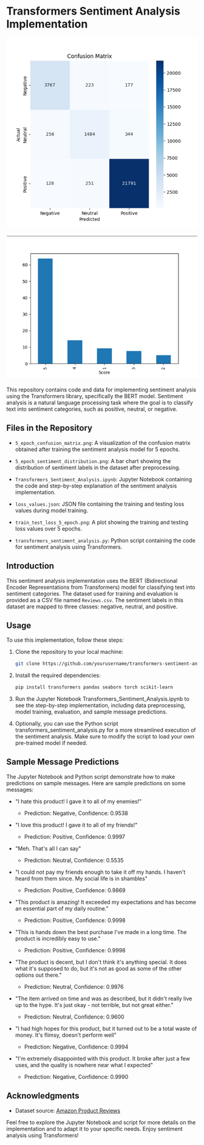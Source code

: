 # Transformers Sentiment Analysis Implementation

![Confusion Matrix](5_epoch_confusion_matrix.png)

![Sentiment Distribution](5_epoch_sentiment_distribution.png)

This repository contains code and data for implementing sentiment analysis using the Transformers library, specifically the BERT model. Sentiment analysis is a natural language processing task where the goal is to classify text into sentiment categories, such as positive, neutral, or negative.

## Files in the Repository

- `5_epoch_confusion_matrix.png`: A visualization of the confusion matrix obtained after training the sentiment analysis model for 5 epochs.

- `5_epoch_sentiment_distribution.png`: A bar chart showing the distribution of sentiment labels in the dataset after preprocessing.

- `Transformers_Sentiment_Analysis.ipynb`: Jupyter Notebook containing the code and step-by-step explanation of the sentiment analysis implementation.

- `loss_values.json`: JSON file containing the training and testing loss values during model training.

- `train_test_loss_5_epoch.png`: A plot showing the training and testing loss values over 5 epochs.

- `transformers_sentiment_analysis.py`: Python script containing the code for sentiment analysis using Transformers.

## Introduction

This sentiment analysis implementation uses the BERT (Bidirectional Encoder Representations from Transformers) model for classifying text into sentiment categories. The dataset used for training and evaluation is provided as a CSV file named `Reviews.csv`. The sentiment labels in this dataset are mapped to three classes: negative, neutral, and positive.

## Usage

To use this implementation, follow these steps:

1. Clone the repository to your local machine:

   ```bash
   git clone https://github.com/yourusername/transformers-sentiment-analysis.git

2. Install the required dependencies:

   ```bash
   pip install transformers pandas seaborn torch scikit-learn

3.  Run the Jupyter Notebook Transformers_Sentiment_Analysis.ipynb to see the step-by-step implementation, including data preprocessing, model training, evaluation, and sample message predictions.

4.  Optionally, you can use the Python script transformers_sentiment_analysis.py for a more streamlined execution of the sentiment analysis. Make sure to modify the script to load your own pre-trained model if needed.

## Sample Message Predictions

The Jupyter Notebook and Python script demonstrate how to make predictions on sample messages. Here are sample predictions on some messages:

- "I hate this product! I gave it to all of my enemies!"
  - Prediction: Negative, Confidence: 0.9538

- "I love this product! I gave it to all of my friends!"
  - Prediction: Positive, Confidence: 0.9997

- "Meh. That's all I can say"
  - Prediction: Neutral, Confidence: 0.5535

- "I could not pay my friends enough to take it off my hands. I haven't heard from them since. My social life is in shambles"
  - Prediction: Positive, Confidence: 0.9869

- "This product is amazing! It exceeded my expectations and has become an essential part of my daily routine."
  - Prediction: Positive, Confidence: 0.9998

- "This is hands down the best purchase I've made in a long time. The product is incredibly easy to use."
  - Prediction: Positive, Confidence: 0.9998

- "The product is decent, but I don't think it's anything special. It does what it's supposed to do, but it's not as good as some of the other options out there."
  - Prediction: Neutral, Confidence: 0.9976

- "The item arrived on time and was as described, but it didn't really live up to the hype. It's just okay - not terrible, but not great either."
  - Prediction: Neutral, Confidence: 0.9600

- "I had high hopes for this product, but it turned out to be a total waste of money. It's flimsy, doesn't perform well"
  - Prediction: Negative, Confidence: 0.9994

- "I'm extremely disappointed with this product. It broke after just a few uses, and the quality is nowhere near what I expected"
  - Prediction: Negative, Confidence: 0.9990

## Acknowledgments

- Dataset source: [Amazon Product Reviews](https://www.kaggle.com/datasets/arhamrumi/amazon-product-reviews)
  
Feel free to explore the Jupyter Notebook and script for more details on the implementation and to adapt it to your specific needs. Enjoy sentiment analysis using Transformers!

